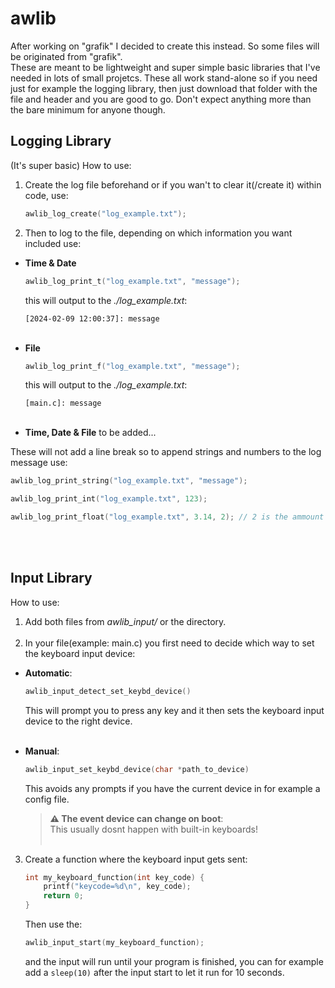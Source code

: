 # awlib
After working on "grafik" I decided to create this instead. So some files will be originated from "grafik".<br/> 
These are meant to be lightweight and super simple basic libraries that I've needed in lots of small projetcs. These all work stand-alone so if you need just for example the logging library, then just download that folder with the file and header and you are good to go. Don't expect anything more than the bare minimum for anyone though.

## Logging Library
(It's super basic)
How to use:
1. Create the log file beforehand or if you wan't to clear it(/create it) within code, use:
   ```c
   awlib_log_create("log_example.txt");
   ```
2. Then to log to the file, depending on which information you want included use:
 - **Time & Date**
   ```c
   awlib_log_print_t("log_example.txt", "message");
   ```
   this will output to the *./log_example.txt*:
   ```
   [2024-02-09 12:00:37]: message
   ```
   <br/>
 - **File**
   ```c
   awlib_log_print_f("log_example.txt", "message");
   ```
   this will output to the *./log_example.txt*:
   ```
   [main.c]: message 
   ```
   <br/>
 - **Time, Date & File**
   to be added...

These will not add a line break so to append strings and numbers to the log message use:
   ```c
   awlib_log_print_string("log_example.txt", "message");
   ```
   ```c
   awlib_log_print_int("log_example.txt", 123);
   ```
   ```c
   awlib_log_print_float("log_example.txt", 3.14, 2); // 2 is the ammount of decimals
   ```

<br/><br/>
## Input Library
How to use:
1. Add both files from *awlib_input/* or the directory.
<br/><br/>
2. In your file(example: main.c) you first need to decide which way to set the keyboard input device:
 - **Automatic**:
	```c
	awlib_input_detect_set_keybd_device()
	```
	This will prompt you to press any key and it then sets the keyboard input device to the right device.
<br/><br/>
 - **Manual**:
 	  ```c
 	awlib_input_set_keybd_device(char *path_to_device)
 	```
 	This avoids any prompts if you have the current device in for example a config file.
	
 	> **⚠️ The event device can change on boot**: <br/> This usually dosnt happen with built-in keyboards!
<br/><br/>

3. Create a function where the keyboard input gets sent:
	```c
	int my_keyboard_function(int key_code) {
		printf("keycode=%d\n", key_code);
		return 0;
	}
	```
	Then use the:
	```c
	awlib_input_start(my_keyboard_function);
	```
	and the input will run until your program is finished, you can for example add a `sleep(10)` after the input start to let it run for 10 seconds.
